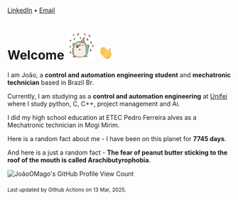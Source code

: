 [LinkedIn](https://www.linkedin.com/in/joão-pedro-gozzoli-b95641301/) &bull;
[Email](joaopedrogozzoli@gmail.com)

# Welcome <img src="happy.gif" height="64px" /> <img src="wave.gif" height="32px" />

I am João, a  **control and automation engineering student** and **mechatronic technician** based in Brazil Br.

Currently, I am studying as a **control and automation engineering** at [Unifei](https://unifei.edu.br) where I study python, C, C++, project management and Ai.

I did my high school education at ETEC Pedro Ferreira alves as a Mechatronic technician in Mogi Mirim.

Here is a random fact about me - I have been on this planet for **7745 days**.

And here is a just a random fact -  **The fear of peanut butter sticking to the roof of the mouth is called Arachibutyrophobia**.

![JoãoOMago's GitHub Profile View Count](https://komarev.com/ghpvc/?username=JoaoOMago)

<sub>Last updated by Github Actions on 13 Mar, 2025.</sub>

